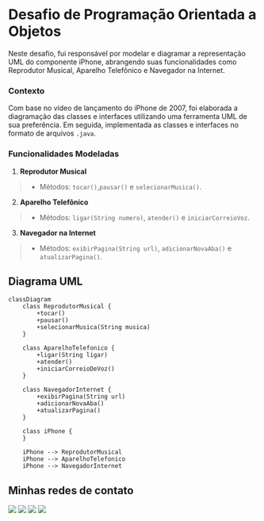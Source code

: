 # Desafio de Programação Orientada a Objetos

Neste desafio, fui responsável por modelar e diagramar a representação UML do componente iPhone, abrangendo suas funcionalidades como Reprodutor Musical, Aparelho Telefônico e Navegador na Internet.

### Contexto

Com base no vídeo de lançamento do iPhone de 2007, foi elaborada a diagramação das classes e interfaces utilizando uma ferramenta UML de sua preferência. Em seguida, implementada as classes e interfaces no formato de arquivos `.java`.

### Funcionalidades Modeladas

1. **Reprodutor Musical**
> - Métodos: `tocar()`,`pausar()` e `selecionarMusica()`.
2. **Aparelho Telefônico**
> - Métodos: `ligar(String numero)`, `atender()` e `iniciarCorreioVoz`.
3. **Navegador na Internet**
> - Métodos: `exibirPagina(String url)`, `adicionarNovaAba()` e `atualizarPagina()`.

## Diagrama UML

```mermaid
classDiagram
    class ReprodutorMusical {
        +tocar()
        +pausar()
        +selecionarMusica(String musica)
    }

    class AparelhoTelefonico {
        +ligar(String ligar)
        +atender()
        +iniciarCorreioDeVoz()
    }

    class NavegadorInternet {
        +exibirPagina(String url)
        +adicionarNovaAba()
        +atualizarPagina()
    }

    class iPhone {
    }

    iPhone --> ReprodutorMusical
    iPhone --> AparelhoTelefonico
    iPhone --> NavegadorInternet
```
## Minhas redes de contato

<div align="left">
  <a href="https://instagram.com/_m.gritti/" target="_blank"><img src="https://img.shields.io/badge/-Instagram-%23E4405F?style=for-the-badge&logo=instagram&logoColor=white" target="_blank"></a>
  <a href="https://discord.gg/6GkPBx4v" target="_blank"><img src="https://img.shields.io/badge/Discord-7289DA?style=for-the-badge&logo=discord&logoColor=white" target="_blank"></a> 
  <a href = "mailto:dev.murilogritti@gmail.com"><img src="https://img.shields.io/badge/-Gmail-%23333?style=for-the-badge&logo=gmail&logoColor=white" target="_blank"></a>
  <a href="https://www.linkedin.com/in/murilo-gritti" target="_blank"><img src="https://img.shields.io/badge/-LinkedIn-%230077B5?style=for-the-badge&logo=linkedin&logoColor=white" target="_blank"></a>
</div>